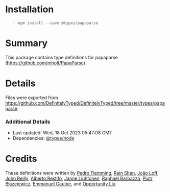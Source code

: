 # Installation
> `npm install --save @types/papaparse`

# Summary
This package contains type definitions for papaparse (https://github.com/mholt/PapaParse).

# Details
Files were exported from https://github.com/DefinitelyTyped/DefinitelyTyped/tree/master/types/papaparse.

### Additional Details
 * Last updated: Wed, 18 Oct 2023 05:47:08 GMT
 * Dependencies: [@types/node](https://npmjs.com/package/@types/node)

# Credits
These definitions were written by [Pedro Flemming](https://github.com/torpedro), [Rain Shen](https://github.com/rainshen49), [João Loff](https://github.com/jfloff), [John Reilly](https://github.com/johnnyreilly), [Alberto Restifo](https://github.com/albertorestifo), [Janne Liuhtonen](https://github.com/jliuhtonen), [Raphaël Barbazza](https://github.com/rbarbazz), [Piotr Błażejewicz](https://github.com/peterblazejewicz), [Emmanuel Gautier](https://github.com/emmanuelgautier), and [Opportunity Liu](https://github.com/OpportunityLiu).
